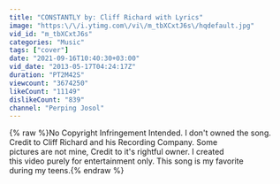 ```yaml
---
title: "CONSTANTLY by: Cliff Richard with Lyrics"
image: "https:\/\/i.ytimg.com\/vi\/m_tbXCxtJ6s\/hqdefault.jpg"
vid_id: "m_tbXCxtJ6s"
categories: "Music"
tags: ["cover"]
date: "2021-09-16T10:40:30+03:00"
vid_date: "2013-05-17T04:24:17Z"
duration: "PT2M42S"
viewcount: "3674250"
likeCount: "11149"
dislikeCount: "839"
channel: "Perping Josol"
---
```

{% raw %}No Copyright Infringement Intended. I don't owned the song.<br />Credit to Cliff Richard and his Recording Company. Some <br />pictures are not mine, Credit to it's rightful owner. I created <br />this video purely for entertainment only. This song is my favorite<br />during my teens.{% endraw %}

